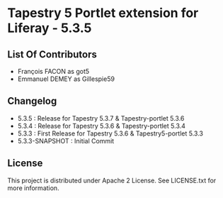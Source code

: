 ﻿# Tapestry 5 Portlet extension for Liferay - 5.3.5

## List Of Contributors
- François FACON as got5     
- Emmanuel DEMEY as Gillespie59

## Changelog
- 5.3.5 : Release for Tapestry 5.3.7 & Tapestry-portlet 5.3.6
- 5.3.4 : Release for Tapestry 5.3.6 & Tapestry-portlet 5.3.4
- 5.3.3 : First Release for Tapestry 5.3.6 & Tapestry5-portlet 5.3.3
- 5.3.3-SNAPSHOT : Initial Commit

## License

This project is distributed under Apache 2 License. See LICENSE.txt for more information. 
